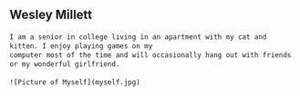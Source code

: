 ## Wesley Millett
    I am a senior in college living in an apartment with my cat and kitten. I enjoy playing games on my
    computer most of the time and will occasionally hang out with friends or my wonderful girlfriend.
    
    ![Picture of Myself](myself.jpg)